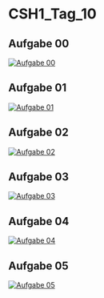 # CSH1_Tag_10
 
## Aufgabe 00

[![Aufgabe 00](http://img.youtube.com/vi/bLPVuM-_H9A/0.jpg)](http://www.youtube.com/watch?v=bLPVuM-_H9A)


## Aufgabe 01

[![Aufgabe 01](http://img.youtube.com/vi/Z9ShBnSbv4I/0.jpg)](http://www.youtube.com/watch?v=Z9ShBnSbv4I)


## Aufgabe 02

[![Aufgabe 02](http://img.youtube.com/vi/xJoeElgs5F4/0.jpg)](http://www.youtube.com/watch?v=xJoeElgs5F4)


## Aufgabe 03

[![Aufgabe 03](http://img.youtube.com/vi/lP2uoLvRwJw/0.jpg)](http://www.youtube.com/watch?v=lP2uoLvRwJw)


## Aufgabe 04

[![Aufgabe 04](http://img.youtube.com/vi/KQG0xV4BRbo/0.jpg)](http://www.youtube.com/watch?v=KQG0xV4BRbo)


## Aufgabe 05

[![Aufgabe 05](http://img.youtube.com/vi/tpia1Wy6u-s/0.jpg)](http://www.youtube.com/watch?v=tpia1Wy6u-s)


